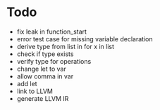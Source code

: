 # Todo
* fix leak in function_start
* error test case for missing variable declaration
* derive type from list in for x in list
* check if type exists
* verify type for operations
* change let to var
* allow comma in var
* add let
* link to LLVM
* generate LLVM IR